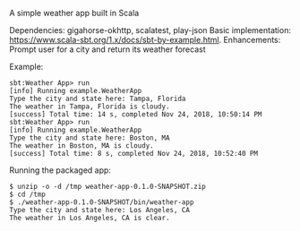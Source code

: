 A simple weather app built in Scala

Dependencies: gigahorse-okhttp, scalatest, play-json
Basic implementation: https://www.scala-sbt.org/1.x/docs/sbt-by-example.html.
Enhancements: Prompt user for a city and return its weather forecast

Example:
```
sbt:Weather App> run
[info] Running example.WeatherApp
Type the city and state here: Tampa, Florida
The weather in Tampa, Florida is cloudy.
[success] Total time: 14 s, completed Nov 24, 2018, 10:50:14 PM
sbt:Weather App> run
[info] Running example.WeatherApp
Type the city and state here: Boston, MA
The weather in Boston, MA is cloudy.
[success] Total time: 8 s, completed Nov 24, 2018, 10:52:40 PM
```

Running the packaged app:
```
$ unzip -o -d /tmp weather-app-0.1.0-SNAPSHOT.zip
$ cd /tmp
$ ./weather-app-0.1.0-SNAPSHOT/bin/weather-app
Type the city and state here: Los Angeles, CA
The weather in Los Angeles, CA is clear.
```
